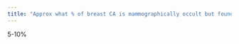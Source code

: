 ```yaml
---
title: "Approx what % of breast CA is mammographically occult but found on physical exam?"
---
```

5-10%

